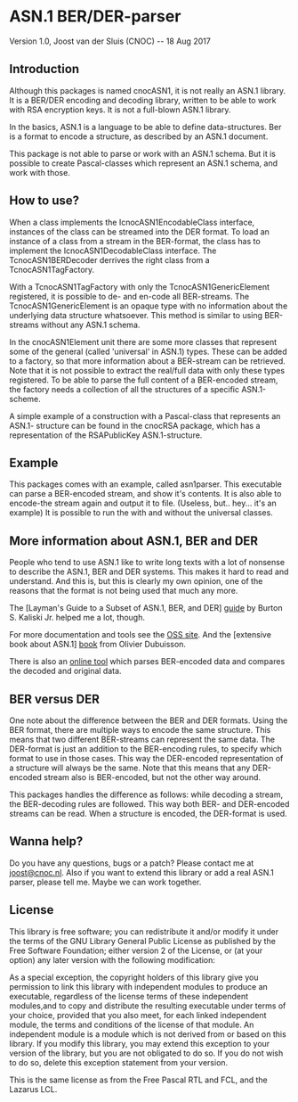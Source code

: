 ASN.1 BER/DER-parser
========
Version 1.0, Joost van der Sluis (CNOC) -- 18 Aug 2017

Introduction
------------

Although this packages is named cnocASN1, it is not really an ASN.1 library. It
is a BER/DER encoding and decoding library, written to be able to work with RSA
encryption keys. It is not a full-blown ASN.1 library.

In the basics, ASN.1 is a language to be able to define data-structures. Ber is
a format to encode a structure, as described by an ASN.1 document.

This package is not able to parse or work with an ASN.1 schema. But it is
possible to create Pascal-classes which represent an ASN.1 schema, and work with
those.

How to use?
------------

When a class implements the IcnocASN1EncodableClass interface, instances of the
class can be streamed into the DER format. To load an instance of a class from
a stream in the BER-format, the class has to implement the
IcnocASN1DecodableClass interface.
The TcnocASN1BERDecoder derrives the right class from a TcnocASN1TagFactory.

With a TcnocASN1TagFactory with only the TcnocASN1GenericElement registered, it
is possible to de- and en-code all BER-streams. The TcnocASN1GenericElement is
an opaque type with no information about the underlying data structure
whatsoever. This method is similar to using BER-streams without any ASN.1
schema.

In the cnocASN1Element unit there are some more classes that represent some of
the general (called 'universal' in ASN.1) types. These can be added to a
factory, so that more information about a BER-stream can be retrieved. Note that
it is not possible to extract the real/full data with only these types
registered. To be able to parse the full content of a BER-encoded stream, the
factory needs a collection of all the structures of a specific ASN.1-scheme.

A simple example of a construction with a Pascal-class that represents an ASN.1-
structure can be found in the cnocRSA package, which has a representation of
the RSAPublicKey ASN.1-structure.

Example
------------

This packages comes with an example, called asn1parser. This executable can
parse a BER-encoded stream, and show it's contents. It is also able to
encode-the stream again and output it to file. (Useless, but.. hey... it's an
example)
It is possible to run the with and without the universal classes.

More information about ASN.1, BER and DER
------------

People who tend to use ASN.1 like to write long texts with a lot of nonsense
to describe the ASN.1, BER and DER systems. This makes it hard to read and
understand. And this is, but this is clearly my own opinion, one of the reasons
that the format is not being used that much any more.

The [Layman's Guide to a Subset of ASN.1, BER, and DER] [guide] by Burton S.
Kaliski Jr. helped me a lot, though.

[guide]: http://luca.ntop.org/Teaching/Appunti/asn1.html

For more documentation and tools see the [OSS site]. And the [extensive book
about ASN.1] [book] from Olivier Dubuisson.

[OSS site]: http://www.oss.com/
[book]: http://www.oss.com/asn1/resources/books-whitepapers-pubs/dubuisson-asn1-book.PDF

There is also an [online tool] which parses BER-encoded data and compares the
decoded and original data.

[online tool]: http://lapo.it/asn1js/

BER versus DER
------------

One note about the difference between the BER and DER formats. Using the BER
format, there are multiple ways to encode the same structure. This means that
two different BER-streams can represent the same data. The DER-format is just
an addition to the BER-encoding rules, to specify which format to use in those
cases. This way the DER-encoded representation of a structure will always be
the same. Note that this means that any DER-encoded stream also is BER-encoded,
but not the other way around.

This packages handles the difference as follows: while decoding a stream, the
BER-decoding rules are followed. This way both BER- and DER-encoded streams can
be read. When a structure is encoded, the DER-format is used.

Wanna help?
------------
Do you have any questions, bugs or a patch? Please contact me at
<joost@cnoc.nl>. Also if you want to extend this library or add a real ASN.1
parser, please tell me. Maybe we can work together.

License
------------

This library is free software; you can redistribute it and/or modify it
under the terms of the GNU Library General Public License as published by
the Free Software Foundation; either version 2 of the License, or (at your
option) any later version with the following modification:

As a special exception, the copyright holders of this library give you
permission to link this library with independent modules to produce an
executable, regardless of the license terms of these independent modules,and
to copy and distribute the resulting executable under terms of your choice,
provided that you also meet, for each linked independent module, the terms
and conditions of the license of that module. An independent module is a
module which is not derived from or based on this library. If you modify
this library, you may extend this exception to your version of the library,
but you are not obligated to do so. If you do not wish to do so, delete this
exception statement from your version.

This is the same license as from the Free Pascal RTL and FCL, and the Lazarus
LCL.
